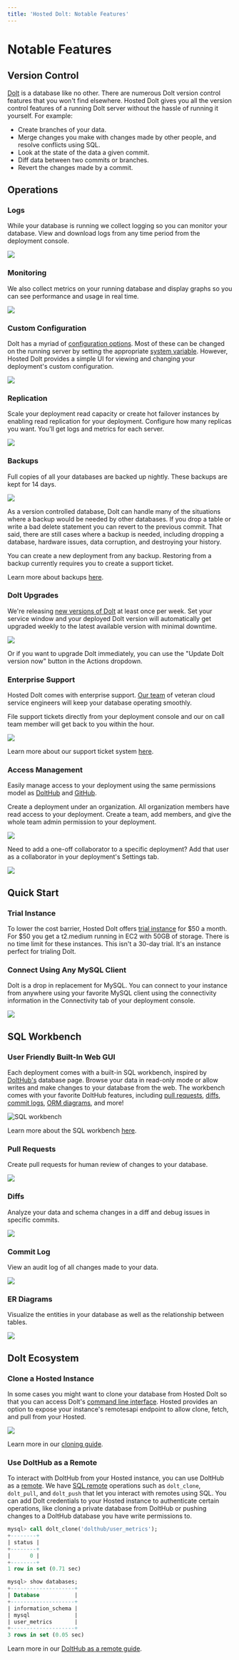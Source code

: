 ```yaml
---
title: 'Hosted Dolt: Notable Features'
---
```


# Notable Features

## Version Control

[Dolt](https://doltdb.com) is a database like no other. There are numerous Dolt version control features that you won't find elsewhere. Hosted Dolt gives you all the version control features of a running Dolt server without the hassle of running it yourself. For example:

* Create branches of your data.
* Merge changes you make with changes made by other people, and resolve conflicts using SQL.
* Look at the state of the data a given commit.
* Diff data between two commits or branches.
* Revert the changes made by a commit.

## Operations

### Logs

While your database is running we collect logging so you can monitor your database. View and download logs from any time period from the deployment console.

![](../../.gitbook/assets/hosted-logs.png)

### Monitoring

We also collect metrics on your running database and display graphs so you can see performance and usage in real time.

![](../../.gitbook/assets/hosted-monitoring.png)

### Custom Configuration

Dolt has a myriad of [configuration options](../../sql-reference/server/configuration.md). Most of these can be changed on the running server by setting the appropriate [system variable](../../sql-reference/version-control/dolt-sysvars.md). However, Hosted Dolt provides a simple UI for viewing and changing your deployment's custom configuration.

![](../../.gitbook/assets/hosted-custom-config.png)

### Replication

Scale your deployment read capacity or create hot failover instances by enabling read replication for your deployment. Configure how many replicas you want. You'll get logs and metrics for each server.

![](../../.gitbook/assets/hosted-replica-graphs.png)

### Backups

Full copies of all your databases are backed up nightly. These backups are kept for 14 days.

![](../../.gitbook/assets/hosted-backups.png)

As a version controlled database, Dolt can handle many of the situations where a backup would be needed by other databases. If you drop a table or write a bad delete statement you can revert to the previous commit. That said, there are still cases where a backup is needed, including dropping a database, hardware issues, data corruption, and destroying your history.

You can create a new deployment from any backup. Restoring from a backup currently requires you to create a support ticket.

Learn more about backups [here](https://www.dolthub.com/blog/2022-08-31-hosted-backups/).

### Dolt Upgrades

We're releasing [new versions of Dolt](https://github.com/dolthub/dolt/releases) at least once per week. Set your service window and your deployed Dolt version will automatically get upgraded weekly to the latest available version with minimal downtime.

![](../../.gitbook/assets/hosted-edit-service-window.png)

Or if you want to upgrade Dolt immediately, you can use the "Update Dolt version now" button in the Actions dropdown.

### Enterprise Support

Hosted Dolt comes with enterprise support. [Our team](https://www.dolthub.com/team) of veteran cloud service engineers will keep your database operating smoothly.

File support tickets directly from your deployment console and our on call team member will get back to you within the hour.

![](../../.gitbook/assets/hosted-support.png)

Learn more about our support ticket system [here](https://www.dolthub.com/blog/2022-07-13-hosted-dolt-incident-manager/).

### Access Management

Easily manage access to your deployment using the same permissions model as [DoltHub](../../concepts/dolthub/permissions.md) and [GitHub](https://docs.github.com/en/repositories/managing-your-repositorys-settings-and-features/managing-repository-settings/managing-teams-and-people-with-access-to-your-repository).

Create a deployment under an organization. All organization members have read access to your deployment. Create a team, add members, and give the whole team admin permission to your deployment.

![](../../.gitbook/assets/hosted-org-members.png)

Need to add a one-off collaborator to a specific deployment? Add that user as a collaborator in your deployment's Settings tab.

![](../../.gitbook/assets/hosted-add-collaborator.png)

## Quick Start

### Trial Instance

To lower the cost barrier, Hosted Dolt offers [trial instance](https://www.dolthub.com/blog/2022-10-24-hosted-trial-instances/) for $50 a month. For $50 you get a t2.medium running in EC2 with 50GB of storage. There is no time limit for these instances. This isn't a 30-day trial. It's an instance perfect for trialing Dolt.

### Connect Using Any MySQL Client

Dolt is a drop in replacement for MySQL. You can connect to your instance from anywhere using your favorite MySQL client using the connectivity information in the Connectivity tab of your deployment console.

![](../../.gitbook/assets/hosted-connectivity.png)

## SQL Workbench

### User Friendly Built-In Web GUI

Each deployment comes with a built-in SQL workbench, inspired by [DoltHub's](https://www.dolthub.com) database page. Browse your data in read-only mode or allow writes and make changes to your database from the web. The workbench comes with your favorite DoltHub features, including [pull requests](notable-features.md#pull-requests), [diffs](notable-features.md#diffs), [commit logs](notable-features.md#commit-log), [ORM diagrams](notable-features.md#orm-diagrams), and more!

![SQL workbench](../../.gitbook/assets/hosted-support.png)

Learn more about the SQL workbench [here](sql-workbench.md).

### Pull Requests

Create pull requests for human review of changes to your database.

![](../../.gitbook/assets/hosted-workbench-pr.png)

### Diffs

Analyze your data and schema changes in a diff and debug issues in specific commits.

![](../../.gitbook/assets/hosted-workbench-pr-diff.png)

### Commit Log

View an audit log of all changes made to your data.

![](../../.gitbook/assets/hosted-workbench-commit-log.png)

### ER Diagrams

Visualize the entities in your database as well as the relationship between tables.

![](../../.gitbook/assets/hosted-workbench-er-diagram.png)

## Dolt Ecosystem

### Clone a Hosted Instance

In some cases you might want to clone your database from Hosted Dolt so that you can access Dolt's [command line interface](../../cli-reference/cli.md). Hosted provides an option to expose your instance's remotesapi endpoint to allow clone, fetch, and pull from your Hosted.

![](../../.gitbook/assets/hosted-clone-commands.png)

Learn more in our [cloning guide](cloning.md).

### Use DoltHub as a Remote

To interact with DoltHub from your Hosted instance, you can use DoltHub as a [remote](../../concepts/dolt/git/remotes.md). We have [SQL remote](https://www.dolthub.com/blog/2021-09-22-sql-remotes) operations such as `dolt_clone`, `dolt_pull`, and `dolt_push` that let you interact with remotes using SQL. You can add Dolt credentials to your Hosted instance to authenticate certain operations, like cloning a private database from DoltHub or pushing changes to a DoltHub database you have write permissions to.

```sql
mysql> call dolt_clone('dolthub/user_metrics');
+--------+
| status |
+--------+
|      0 |
+--------+
1 row in set (0.71 sec)

mysql> show databases;
+--------------------+
| Database           |
+--------------------+
| information_schema |
| mysql              |
| user_metrics       |
+--------------------+
3 rows in set (0.05 sec)
```

Learn more in our [DoltHub as a remote guide](dolthub-as-remote.md).
